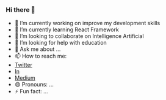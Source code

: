 ### Hi there 👋

- 🔭 I’m currently working on improve my development skills
- 🌱 I’m currently learning React Framework
- 👯 I’m looking to collaborate on Intelligence Artificial 
- 🤔 I’m looking for help with education
- 💬 Ask me about ...
- 📫 How to reach me: 
 - [Twitter](https://twitter.com/Any_PaoCS)
 - [In](https://www.linkedin.com/in/anypaocs)
 - [Medium](https://medium.com/@any.cespedes8)
- 😄 Pronouns: ...
- ⚡ Fun fact: ...

